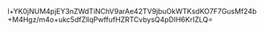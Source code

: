 l+YK0jNUM4pjEY3nZWdTiNChV9arAe42TV9jbuOkWTKsdKO7F7GusMf24b+M4Hgz/m4o+ukc5dfZllqPwffufHZRTCvbysQ4pDIH6KrIZLQ=